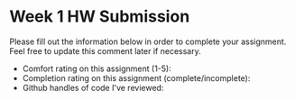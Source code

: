 # Week 1 HW Submission

Please fill out the information below in order to complete your assignment. Feel free to update this comment later if necessary.

* Comfort rating on this assignment (1-5):
* Completion rating on this assignment (complete/incomplete):
* Github handles of code I've reviewed:
